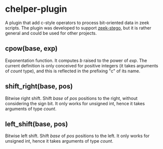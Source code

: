 # chelper-plugin

A plugin that add c-style operators to process bit-oriented data in zeek scripts. The plugin was developed to support <A href="https://github.com/mattereppe/zeek-stego">zeek-stego</A>, but it is rather general and could be used for other projects.

## cpow(base, exp)

Exponentation function. It computes _b_ raised to the power of _exp_. The current definition is only conceived for positive integers (it takes arguments of _count_ type), and this is reflected in the prefixing "c" of its name. 

## shift_right(base, pos)

Bitwise right shift. Shift _base_ of _pos_ positions to the right, without considering the sign bit. It only works for unsigned int, hence it takes arguments of type _count_.

## left_shift(base, pos)

Bitwise left shift. Shift _base_ of _pos_ positions to the left. It only works for unsigned int, hence it takes arguments of type _count_.
